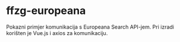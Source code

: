 # ffzg-europeana

Pokazni primjer komunikacija s Europeana Search API-jem. Pri izradi korišten je Vue.js i axios za komunikaciju.
